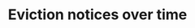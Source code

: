 ---
layout: data
title: Eviction notices over time
"chart-title": "Total eviction notices over time: all eviction notices, 1997-2014 Q2"
category: "Rent-Control"
"policy-link": "http://jasonlally.com/housing-policy-hub/policies/inclusionary-housing/"
data: rent-control/eviction_notices_over_time.csv
column: Year
source: "San Francisco Rent Board of Arbitration"
published: true
type: bar
scale: "5"
colors: Blues
"axis-type": category
"y-format": ","
---
